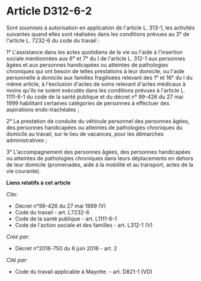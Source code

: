# Article D312-6-2

Sont soumises à autorisation en application de l'article L. 313-1, les activités suivantes quand elles sont réalisées dans
les conditions prévues au 3° de l'article L. 7232-6 du code du travail : 

1° L'assistance dans les actes quotidiens de la vie ou l'aide à l'insertion sociale mentionnées aux 6° et 7° du I de
l'article L. 312-1 aux personnes âgées et aux personnes handicapées ou atteintes de pathologies chroniques qui ont besoin de
telles prestations à leur domicile, ou l'aide personnelle à domicile aux familles fragilisées relevant des 1° et 16° du I du
même article, à l'exclusion d'actes de soins relevant d'actes médicaux à moins qu'ils ne soient exécutés dans les conditions
prévues à l'article L. 1111-6-1 du code de la santé publique et du décret n° 99-426 du 27 mai 1999 habilitant certaines
catégories de personnes à effectuer des aspirations endo-trachéales ; 

2° La prestation de conduite du véhicule personnel des personnes âgées, des personnes handicapées ou atteintes de pathologies
chroniques du domicile au travail, sur le lieu de vacances, pour les démarches administratives ; 

3° L'accompagnement des personnes âgées, des personnes handicapées ou atteintes de pathologies chroniques dans leurs
déplacements en dehors de leur domicile (promenades, aide à la mobilité et au transport, actes de la vie courante).

**Liens relatifs à cet article**

_Cite_:

  - Décret n°99-426 du 27 mai 1999 (V)
  - Code du travail - art. L7232-6
  - Code de la santé publique - art. L1111-6-1
  - Code de l'action sociale et des familles - art. L312-1 (V)

_Créé par_:

  - Décret n°2016-750 du 6 juin 2016 - art. 2

_Cité par_:

  - Code du travail applicable à Mayotte. - art. D821-1 (VD)

